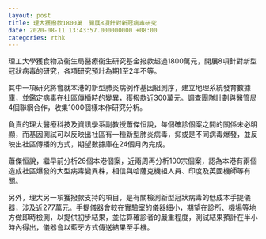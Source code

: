 ```yaml
---
layout: post
title: 理大獲撥款1800萬　開展8項針對新冠病毒研究
date: 2020-08-11 13:43:57.000000000 +08:00
categories: rthk
---
```


理工大學獲食物及衞生局醫療衞生研究基金撥款超過1800萬元，開展8項針對新型冠狀病毒的研究，各項研究預計為期1至2年不等。

其中一項研究將會就本港的新型肺炎病例作基因組測序，建立地理系統發育數據庫，並鑑定病毒在社區傳播時的變異，獲撥款近300萬元。調查團隊計劃與醫管局4個聯網合作，收集1000個樣本作研究分析。

負責的理大醫療科技及資訊學系副教授蕭傑恒說，每個確診個案之間的關係未必明顯，而基因測試可以反映出社區有一種新型肺炎病毒，抑或是不同病毒爆發，並反映出社區傳播的方式，期望數據庫在24個月內完成。

蕭傑恒說，繼早前分析26個本港個案，近兩周再分析100宗個案，認為本港有兩個造成社區爆發的大型病毒變異株，相信與哈薩克機組人員、印度及英國機師等有關。

另外，理大另一項獲撥款支持的項目，是有關檢測新型冠狀病毒的低成本手提儀器，涉及近277萬元。手提儀器會較在實驗室的儀器細小，期望在診所、機場等地方做即時檢測，以提供初步結果，並估算確診者的嚴重程度，測試結果預計在半小時內得出，儀器會以藍牙方式傳送結果至手機。
